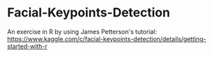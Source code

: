 Facial-Keypoints-Detection
==========================

An exercise in R by using James Petterson's tutorial: https://www.kaggle.com/c/facial-keypoints-detection/details/getting-started-with-r
